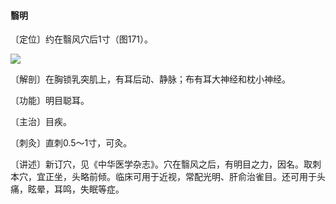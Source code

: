 #### 翳明

〔定位〕约在翳风穴后1寸（图171）。

![](img/图171.jpg)

〔解剖〕在胸锁乳突肌上，有耳后动、静脉；布有耳大神经和枕小神经。

〔功能〕明目聪耳。

〔主治〕目疾。

〔刺灸〕直刺0.5～1寸，可灸。

〔讲述〕新订穴，见《中华医学杂志》。穴在翳风之后，有明目之力，因名。取刺本穴，宜正坐，头略前倾。临床可用于近视，常配光明、肝俞治雀目。还可用于头痛，眩晕，耳鸣，失眠等症。
